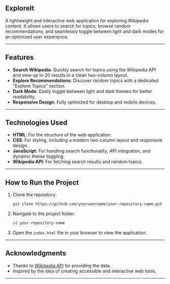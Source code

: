 
## **ExploreIt**

A lightweight and interactive web application for exploring Wikipedia content. It allows users to search for topics, browse random recommendations, and seamlessly toggle between light and dark modes for an optimized user experience.

---

## **Features**
- **Search Wikipedia**: Quickly search for topics using the Wikipedia API and view up to 20 results in a clean two-column layout.
- **Explore Recommendations**: Discover random topics with a dedicated "Explore Topics" section.
- **Dark Mode**: Easily toggle between light and dark themes for better readability.
- **Responsive Design**: Fully optimized for desktop and mobile devices.

---

## **Technologies Used**
- **HTML**: For the structure of the web application.
- **CSS**: For styling, including a modern two-column layout and responsive design.
- **JavaScript**: For handling search functionality, API integration, and dynamic theme toggling.
- **Wikipedia API**: For fetching search results and random topics.

---

## **How to Run the Project**
1. Clone the repository:
   ```bash
   git clone https://github.com/yourusername/your-repository-name.git
   ```
2. Navigate to the project folder:
   ```bash
   cd your-repository-name
   ```
3. Open the `index.html` file in your browser to view the application.

---

## **Acknowledgments**
- Thanks to [Wikipedia API](https://www.mediawiki.org/wiki/API:Main_page) for providing the data.
- Inspired by the idea of creating accessible and interactive web tools.

---
